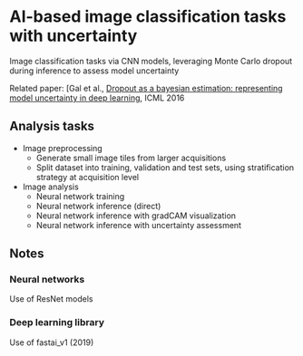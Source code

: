 # AI-based image classification tasks with uncertainty

Image classification tasks via CNN models, leveraging Monte Carlo dropout during inference to assess model uncertainty

Related paper: [Gal et al., [Dropout as a bayesian estimation: representing model uncertainty in deep learning](http://proceedings.mlr.press/v48/gal16.pdf), ICML 2016


## Analysis tasks

 - Image preprocessing
   - Generate small image tiles from larger acquisitions
   - Split dataset into training, validation and test sets, using stratification strategy at acquisition level
 - Image analysis
   - Neural network training
   - Neural network inference (direct)
   - Neural network inference with gradCAM visualization
   - Neural network inference with uncertainty assessment

## Notes

### Neural networks

Use of ResNet models

### Deep learning library

Use of fastai_v1 (2019)

